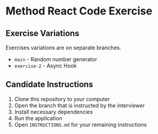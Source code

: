 # Method React Code Exercise

## Exercise Variations

Exercises variations are on separate branches.

- `main` - Random number generator
- `exercise-2` - Async Hook

## Candidate Instructions

1. Clone this repository to your computer
1. Open the branch that is instructed by the interviewer
1. Install necessary dependencies
1. Run the application
1. Open `INSTRUCTIONS.md` for your remaining instructions
